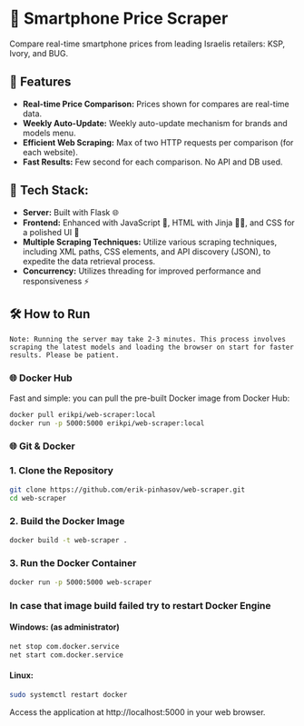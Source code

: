 # 📱 Smartphone Price Scraper

Compare real-time smartphone prices from leading Israelis retailers: KSP, Ivory, and BUG.

## 🚀 Features

- **Real-time Price Comparison:** Prices shown for compares are real-time data.
- **Weekly Auto-Update:** Weekly auto-update mechanism for brands and models menu.
- **Efficient Web Scraping:** Max of two HTTP requests per comparison (for each website).
- **Fast Results:** Few second for each comparison. No API and DB used.

## 🔧 **Tech Stack:**
- **Server:** Built with Flask 🌐
- **Frontend:** Enhanced with JavaScript 🚀, HTML with Jinja 🧑‍🎨, and CSS for a polished UI 🎨
- **Multiple Scraping Techniques:** Utilize various scraping techniques, including XML paths, CSS elements, and API discovery (JSON), to expedite the data retrieval process.
- **Concurrency:** Utilizes threading for improved performance and responsiveness ⚡


## 🛠️ How to Run
`Note: Running the server may take 2-3 minutes. This process involves scraping the latest models and loading the browser on start for faster results. Please be patient.`
### 🌐 Docker Hub
Fast and simple: you can pull the pre-built Docker image from Docker Hub:

```bash
docker pull erikpi/web-scraper:local
docker run -p 5000:5000 erikpi/web-scraper:local
```

### 🌐 Git & Docker
### 1. Clone the Repository

```bash
git clone https://github.com/erik-pinhasov/web-scraper.git
cd web-scraper
```

### 2. Build the Docker Image
```bash
docker build -t web-scraper .
```

### 3. Run the Docker Container
```bash
docker run -p 5000:5000 web-scraper
```
### In case that image build failed try to restart Docker Engine
#### Windows: (as administrator)
```bash
net stop com.docker.service
net start com.docker.service
```
#### Linux:
```bash
sudo systemctl restart docker
```
Access the application at http://localhost:5000 in your web browser.


